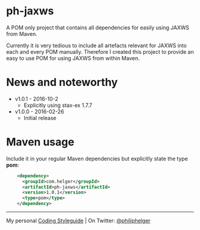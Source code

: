 # ph-jaxws
A POM only project that contains all dependencies for easily using JAXWS from Maven.

Currently it is very tedious to include all artefacts relevant for JAXWS into each and every POM manually.
Therefore I created this project to provide an easy to use POM for using JAXWS from within Maven.

# News and noteworthy

  * v1.0.1 - 2016-10-2
    * Explicitly using stax-ex 1.7.7
  * v1.0.0 - 2016-02-26
    * Initial release

# Maven usage

Include it in your regular Maven dependencies but explicitly state the type **pom**:

```xml
    <dependency>
      <groupId>com.helger</groupId>
      <artifactId>ph-jaxws</artifactId>
      <version>1.0.1</version>
      <type>pom</type>
    </dependency>
```

---

My personal [Coding Styleguide](https://github.com/phax/meta/blob/master/CodeingStyleguide.md) |
On Twitter: <a href="https://twitter.com/philiphelger">@philiphelger</a>
